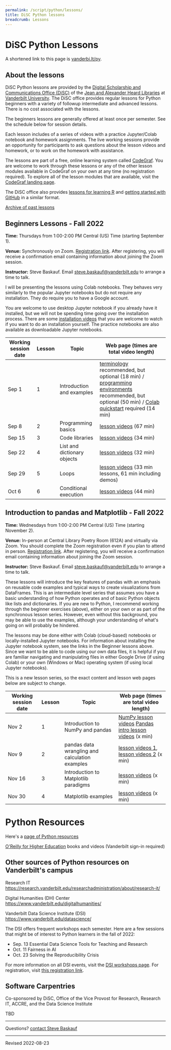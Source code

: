 ```yaml
---
permalink: /script/python/lessons/
title: DiSC Python lessons
breadcrumb: Lessons
---
```


# DiSC Python Lessons

A shortened link to this page is [vanderbi.lt/py](http://vanderbi.lt/py).

## About the lessons

DiSC Python lessons are provided by the [Digital Scholarship and Communications Office (DiSC)](https://www.library.vanderbilt.edu/scholarly/) of the [Jean and Alexander Heard Libraries](https://www.library.vanderbilt.edu/) at [Vanderbilt University](https://www.vanderbilt.edu/).  The DiSC office provides regular lessons for Python beginners with a variety of followup intermediate and advanced lessons. There is no cost associated with the lessons.

The beginners lessons are generally offered at least once per semester.  See the schedule below for session details.   

Each lesson includes of a series of videos with a practice Jupyter/Colab notebook and homework assignments. The live working sessions provide an opportunity for participants to ask questions about the lesson videos and homework, or to work on the homework with assistance.  

The lessons are part of a free, online learning system called [CodeGraf](../../codegraf). You are welcome to work through these lessons or any of the other lesson modules available in CodeGraf on your own at any time (no registration required). To explore all of the lesson modules that are available, visit the [CodeGraf landing page](../../codegraf). 

The DiSC office also provides [lessons for learning R](http://vanderbi.lt/r) and [getting started with GitHub](http://vanderbi.lt/github) in a similar format.

[Archive of past lessons](../archive/)


## Beginners Lessons - Fall 2022

**Time:** Thursdays from 1:00-2:00 PM Central (US) Time (starting September 1). 

**Venue:** Synchronously on Zoom. [Registration link](https://vanderbilt.zoom.us/meeting/register/tJIsdO-tqDMrE9DPTCMCEzWKJ840Moz7QQ48). After registering, you will receive a confirmation email containing information about joining the Zoom session. 

**Instructor:** Steve Baskauf. Email [steve.baskauf@vanderbilt.edu](mailto:steve.baskauf@vanderbilt.edu) to arrange a time to talk.

I will be presenting the lessons using Colab notebooks. They behaves very similarly to the popular Jupyter notebooks but do not require any installation. They do require you to have a Google account.

You are welcome to use desktop Jupyter notebook if you already have it installed, but we will not be spending time going over the installation process. There are some [installation videos](../../codegraf/003/) that you are welcome to watch if you want to do an installation yourself. The practice notebooks are also available as downloadable Jupyter notebooks.

| Working session date | Lesson | Topic | Web page (times are total video length) |
|---|---|---|---|
| Sep 1 | 1 | Introduction and examples | [terminology](../../codegraf/001/) recommended, but optional (18 min) / [programming environments](../../codegraf/002/) recommended, but optional (50 min) / [Colab quickstart](../../codegraf/003a/) required (14 min) |
| Sep 8 | 2 | Programming basics | [lesson videos](../../codegraf/004/) (67 min) |
| Sep 15 | 3 | Code libraries | [lesson videos](../../codegraf/005/) (34 min) |
| Sep 22 | 4 | List and dictionary objects | [lesson videos](../../codegraf/006a/) (32 min) |
| Sep 29 | 5 | Loops | [lesson videos](../../codegraf/006b/) (33 min lessons, 61 min including demos) |
| Oct 6 | 6 | Conditional execution | [lesson videos](../../codegraf/006c/) (44 min) |


## Introduction to pandas and Matplotlib - Fall 2022

**Time:** Wednesdays from 1:00-2:00 PM Central (US) Time (starting November 2). 

**Venue:** In-person at Central Library Poetry Room (612A) and virtually via Zoom. You should complete the Zoom registration even if you plan to attend in person. [Registration link](https://vanderbilt.zoom.us/meeting/register/tJYscOygrDsuHtZW57LmvcVL2PzPInvSTH50). After registering, you will receive a confirmation email containing information about joining the Zoom session. 

**Instructor:** Steve Baskauf. Email [steve.baskauf@vanderbilt.edu](mailto:steve.baskauf@vanderbilt.edu) to arrange a time to talk.

These lessons will introduce the key features of pandas with an emphasis on reusable code examples and typical ways to create visualizations from DataFrames. This is an intermediate level series that assumes you have a basic understanding of how Python operates and of basic Python objects like lists and dictionaries. If you are new to Python, I recommend working through the beginner exercises (above), either on your own or as part of the synchronous lesson series. However, even without this background, you may be able to use the examples, although your understanding of what's going on will probably be hindered.

The lessons may be done either with Colab (cloud-based) notebooks or locally-installed Jupyter notebooks. For information about installing the Jupyter notebook system, see the links in the Beginner lessons above. Since we want to be able to code using our own data files, it is helpful if you are familiar navigating and manipulating files in either Google Drive (if using Colab) or your own (Windows or Mac) operating system (if using local Jupyter notebooks).

This is a new lesson series, so the exact content and lesson web pages below are subject to change.

| Working session date | Lesson | Topic | Web page (times are total video length) |
|---|---|---|---|
| Nov 2 | 1 | Introduction to NumPy and pandas | [NumPy lesson videos](../../codegraf/007/) [Pandas intro lesson videos](../../codegraf/008/) (x min) |
| Nov 9 | 2 | pandas data wrangling and calculation examples | [lesson videos 1](../../codegraf/009a/), [lesson videos 2](../../codegraf/009b/) (x min) |
| Nov 16 | 3 | Introduction to Matplotlib paradigms | [lesson videos](../../codegraf/ees4/) (x min) |
| Nov 30 | 4 | Matplotlib examples | [lesson videos](../../codegraf/010/) (x min) |


# Python Resources

Here's a [page of Python resources](../)

[O'Reilly for Higher Education](http://www.library.vanderbilt.edu/eres?id=1676) books and videos (Vanderbilt sign-in required)

## Other sources of Python resources on Vanderbilt's campus

Research IT <https://research.vanderbilt.edu/researchadministration/about/research-it/>

Digital Humanities (DH) Center <https://www.vanderbilt.edu/digitalhumanities/>

Vanderbilt Data Science Institute (DSI) <https://www.vanderbilt.edu/datascience/>

The DSI offers frequent workshops each semester. Here are a few sessions that might be of interest to Python learners in the fall of 2022:

- Sep. 13 Essential Data Science Tools for Teaching and Research
- Oct. 11 Fairness in AI
- Oct. 23 Solving the Reproducibility Crisis

For more information on all DSI events, visit the [DSI workshops page](https://www.vanderbilt.edu/datascience/events/data-science-workshops/). For registration, visit [this registration link](https://docs.google.com/forms/d/e/1FAIpQLSdHoJitkCQ1zXwTEQuLpGCqBGZvUYwLB4Nhcrs19t_-Wi_HCg/viewform?usp=sf_link).


## Software Carpentries 

Co-sponsored by DiSC, Office of the Vice Provost for Research, Research IT, ACCRE, and the Data Science Institute

TBD

--------------------

Questions? [contact Steve Baskauf](mailto:steve.baskauf@vanderbilt.edu)

----
Revised 2022-08-23
